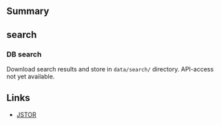 ## Summary

## search

### DB search

Download search results and store in `data/search/` directory. API-access not yet available.

## Links

- [JSTOR](https://www.jstor.org/)
